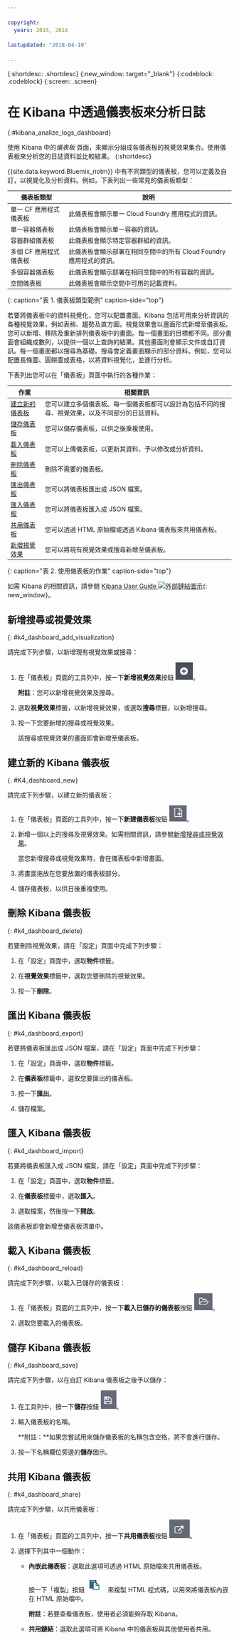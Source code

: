 ```yaml
---

copyright:
  years: 2015, 2018

lastupdated: "2018-04-10"

---
```



{:shortdesc: .shortdesc}
{:new_window: target="_blank"}
{:codeblock: .codeblock}
{:screen: .screen}

# 在 Kibana 中透過儀表板來分析日誌
{:#kibana_analize_logs_dashboard}

使用 Kibana 中的*儀表板* 頁面，來顯示分組成各儀表板的視覺效果集合。使用儀表板來分析您的日誌資料並比較結果。
{:shortdesc}

{{site.data.keyword.Bluemix_notm}} 中有不同類型的儀表板，您可以定義及自訂，以視覺化及分析資料。例如，下表列出一些常見的儀表板類型：

|儀表板類型 |說明 |
|-------------------|-------------|
|單一 CF 應用程式儀表板|此儀表板會顯示單一 Cloud Foundry 應用程式的資訊。|
|單一容器儀表板 |此儀表板會顯示單一容器的資訊。|
|容器群組儀表板 |此儀表板會顯示特定容器群組的資訊。|
|多個 CF 應用程式儀表板|此儀表板會顯示部署在相同空間中的所有 Cloud Foundry 應用程式的資訊。| 
|多個容器儀表板|此儀表板會顯示部署在相同空間中的所有容器的資訊。|
|空間儀表板 |此儀表板會顯示空間中可用的記載資料。| 
{: caption="表 1. 儀表板類型範例" caption-side="top"}

若要將儀表板中的資料視覺化，您可以配置畫面。Kibana 包括可用來分析資訊的各種視覺效果，例如表格、趨勢及直方圖。視覺效果會以畫面形式新增至儀表板。您可以新增、移除及重新排列儀表板中的畫面。每一個畫面的目標都不同。部分畫面會組織成數列，以提供一個以上查詢的結果。其他畫面則會顯示文件或自訂資訊。每一個畫面都以搜尋為基礎。搜尋會定義畫面顯示的部分資料。例如，您可以配置長條圖、圓餅圖或表格，以將資料視覺化，並進行分析。  

下表列出您可以在「儀表板」頁面中執行的各種作業：

|作業 |相關資訊 |
|------|------------------|
| [建立新的儀表板](/docs/services/CloudLogAnalysis/kibana4/logging_kibana_analize_logs_dashboard.html#K4_dashboard_new) |您可以建立多個儀表板。每一個儀表板都可以設計為包括不同的搜尋、視覺效果，以及不同部分的日誌資料。|
| [儲存儀表板](/docs/services/CloudLogAnalysis/kibana4/logging_kibana_analize_logs_dashboard.html#k4_dashboard_save) |您可以儲存儀表板，以供之後重複使用。|
| [載入儀表板](/docs/services/CloudLogAnalysis/kibana4/logging_kibana_analize_logs_dashboard.html#k4_dashboard_reload) |您可以上傳儀表板，以更新其資料、予以修改或分析資料。|
| [刪除儀表板](/docs/services/CloudLogAnalysis/kibana4/logging_kibana_analize_logs_dashboard.html#k4_dashboard_delete) |刪除不需要的儀表板。|
| [匯出儀表板](/docs/services/CloudLogAnalysis/kibana4/logging_kibana_analize_logs_dashboard.html#k4_dashboard_export) |您可以將儀表板匯出成 JSON 檔案。|
| [匯入儀表板](/docs/services/CloudLogAnalysis/kibana4/logging_kibana_analize_logs_dashboard.html#k4_dashboard_import) |您可以將儀表板匯入成 JSON 檔案。|
| [共用儀表板](/docs/services/CloudLogAnalysis/kibana4/logging_kibana_analize_logs_dashboard.html#k4_dashboard_share) |您可以透過 HTML 原始檔或透過 Kibana 儀表板來共用儀表板。|
| [新增視覺效果](/docs/services/CloudLogAnalysis/kibana4/logging_kibana_analize_logs_dashboard.html#k4_dashboard_add_visualization) |您可以將現有視覺效果或搜尋新增至儀表板。|
{: caption="表 2. 使用儀表板的作業" caption-side="top"}

如需 Kibana 的相關資訊，請參閱 [Kibana User Guide ![外部鏈結圖示](../../../icons/launch-glyph.svg "外部鏈結圖示")](https://www.elastic.co/guide/en/kibana/4.1/index.html){: new_window}。

## 新增搜尋或視覺效果
{: #k4_dashboard_add_visualization}

請完成下列步驟，以新增現有視覺效果或搜尋：

1. 在「儀表板」頁面的工具列中，按一下**新增視覺效果**按鈕 ![新增視覺效果](images/k4_dash_add_visualization_icon.jpg "新增視覺效果")。

    **附註**：您可以新增視覺效果及搜尋。 

2. 選取**視覺效果**標籤，以新增視覺效果，或選取**搜尋**標籤，以新增搜尋。

3. 按一下您要新增的搜尋或視覺效果。

    該搜尋或視覺效果的畫面即會新增至儀表板。

## 建立新的 Kibana 儀表板
{: #K4_dashboard_new}

請完成下列步驟，以建立新的儀表板：

1. 在「儀表板」頁面的工具列中，按一下**新建儀表板**按鈕 ![新建儀表板](images/k4_dash_new_icon.jpg "新建儀表板")。

2. 新增一個以上的搜尋及視覺效果。如需相關資訊，請參閱[新增搜尋或視覺效果](/docs/services/CloudLogAnalysis/kibana4/logging_kibana_visualizations.html#logging_k4_visualizations_create)。

    當您新增搜尋或視覺效果時，會在儀表板中新增畫面。

3. 將畫面拖放在您要放置的儀表板部分。
 
4. 儲存儀表板，以供日後重複使用。 

## 刪除 Kibana 儀表板
{: #k4_dashboard_delete}

若要刪除視覺效果，請在「設定」頁面中完成下列步驟：

1. 在「設定」頁面中，選取**物件**標籤。

2. 在**視覺效果**標籤中，選取您要刪除的視覺效果。

3. 按一下**刪除**。

## 匯出 Kibana 儀表板
{: #k4_dashboard_export}

若要將儀表板匯出成 JSON 檔案，請在「設定」頁面中完成下列步驟：

1. 在「設定」頁面中，選取**物件**標籤。

2. 在**儀表板**標籤中，選取您要匯出的儀表板。

3. 按一下**匯出**。

4. 儲存檔案。

## 匯入 Kibana 儀表板
{: #k4_dashboard_import}

若要將儀表板匯入成 JSON 檔案，請在「設定」頁面中完成下列步驟：

1. 在「設定」頁面中，選取**物件**標籤。

2. 在**儀表板**標籤中，選取**匯入**。

3. 選取檔案，然後按一下**開啟**。

該儀表板即會新增至儀表板清單中。

## 載入 Kibana 儀表板
{: #k4_dashboard_reload}

請完成下列步驟，以載入已儲存的儀表板：

1. 在「儀表板」頁面的工具列中，按一下**載入已儲存的儀表板**按鈕 ![載入已儲存的儀表板](images/k4_dash_load_icon.jpg "載入已儲存的儀表板")。

2. 選取您要載入的儀表板。 

## 儲存 Kibana 儀表板
{: #k4_dashboard_save}

請完成下列步驟，以在自訂 Kibana 儀表板之後予以儲存：

1. 在工具列中，按一下**儲存**按鈕 ![儲存儀表板](images/k4_dash_save_icon.jpg "儲存儀表板")。

2. 輸入儀表板的名稱。

    **附註：**如果您嘗試用來儲存儀表板的名稱包含空格，將不會進行儲存。

3. 按一下名稱欄位旁邊的**儲存**圖示。

## 共用 Kibana 儀表板
{: #k4_dashboard_share}

請完成下列步驟，以共用儀表板：

1. 在「儀表板」頁面的工具列中，按一下**共用儀表板**按鈕 ![共用儀表板](images/k4_dash_share_icon.jpg "共用儀表板")。

2. 選擇下列其中一個動作：

    * **內嵌此儀表板**：選取此選項可透過 HTML 原始檔來共用儀表板。 
    
        按一下「複製」按鈕 ![複製到剪貼簿](images/k4_copy_to_clipboard.jpg "複製到剪貼簿") 來複製 HTML 程式碼，以用來將儀表板內嵌在 HTML 原始檔中。 
        
        **附註**：若要查看儀表板，使用者必須能夠存取 Kibana。
	
    * **共用鏈結**：選取此選項可將 Kibana 中的儀表板與其他使用者共用。



